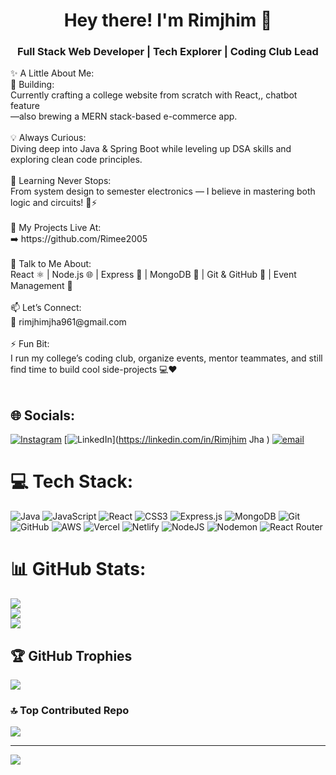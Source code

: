 <h1 align="center">Hey there! I'm Rimjhim 👋</h1>
<h3 align="center">Full Stack Web Developer | Tech Explorer | Coding Club Lead</h3>
✨ A Little About Me:<br>🚀 Building:<br>Currently crafting a college website from scratch with React,, chatbot feature <br>—also brewing a MERN stack-based e-commerce app.<br><br>💡 Always Curious:<br>Diving deep into Java & Spring Boot while leveling up DSA skills and exploring clean code principles.<br><br>🌱 Learning Never Stops:<br>From system design to semester electronics — I believe in mastering both logic and circuits! 🧠⚡<br><br>📂 My Projects Live At:<br>➡️ https://github.com/Rimee2005<br><br>💬 Talk to Me About:<br>React ⚛️ | Node.js 🌐 | Express 🚀 | MongoDB 🍃 | Git & GitHub 🤝 | Event Management 🎤<br><br>📫 Let’s Connect:<br>📧 rimjhimjha961@gmail.com<br><br>⚡ Fun Bit:<br>I run my college’s coding club, organize events, mentor teammates, and still find time to build cool side-projects 💻❤️<br><br>


## 🌐 Socials:
[![Instagram](https://img.shields.io/badge/Instagram-%23E4405F.svg?logo=Instagram&logoColor=white)](https://instagram.com/rimjhimjha___) [![LinkedIn](https://img.shields.io/badge/LinkedIn-%230077B5.svg?logo=linkedin&logoColor=white)](https://linkedin.com/in/Rimjhim Jha  ) [![email](https://img.shields.io/badge/Email-D14836?logo=gmail&logoColor=white)](mailto:rimjhimjha961@gmail.com) 

# 💻 Tech Stack:
![Java](https://img.shields.io/badge/java-%23ED8B00.svg?style=for-the-badge&logo=openjdk&logoColor=white) ![JavaScript](https://img.shields.io/badge/javascript-%23323330.svg?style=for-the-badge&logo=javascript&logoColor=%23F7DF1E) ![React](https://img.shields.io/badge/react-%2320232a.svg?style=for-the-badge&logo=react&logoColor=%2361DAFB) ![CSS3](https://img.shields.io/badge/css3-%231572B6.svg?style=for-the-badge&logo=css3&logoColor=white) ![Express.js](https://img.shields.io/badge/express.js-%23404d59.svg?style=for-the-badge&logo=express&logoColor=%2361DAFB) ![MongoDB](https://img.shields.io/badge/MongoDB-%234ea94b.svg?style=for-the-badge&logo=mongodb&logoColor=white) ![Git](https://img.shields.io/badge/git-%23F05033.svg?style=for-the-badge&logo=git&logoColor=white) ![GitHub](https://img.shields.io/badge/github-%23121011.svg?style=for-the-badge&logo=github&logoColor=white) ![AWS](https://img.shields.io/badge/AWS-%23FF9900.svg?style=for-the-badge&logo=amazon-aws&logoColor=white) ![Vercel](https://img.shields.io/badge/vercel-%23000000.svg?style=for-the-badge&logo=vercel&logoColor=white) ![Netlify](https://img.shields.io/badge/netlify-%23000000.svg?style=for-the-badge&logo=netlify&logoColor=#00C7B7) ![NodeJS](https://img.shields.io/badge/node.js-6DA55F?style=for-the-badge&logo=node.js&logoColor=white) ![Nodemon](https://img.shields.io/badge/NODEMON-%23323330.svg?style=for-the-badge&logo=nodemon&logoColor=%BBDEAD) ![React Router](https://img.shields.io/badge/React_Router-CA4245?style=for-the-badge&logo=react-router&logoColor=white)
# 📊 GitHub Stats:
![](https://github-readme-stats.vercel.app/api?username=Rimee2005&theme=dark&hide_border=false&include_all_commits=true&count_private=true)<br/>
![](https://nirzak-streak-stats.vercel.app/?user=Rimee2005&theme=dark&hide_border=false)<br/>
![](https://github-readme-stats.vercel.app/api/top-langs/?username=Rimee2005&theme=dark&hide_border=false&include_all_commits=true&count_private=true&layout=compact)

## 🏆 GitHub Trophies
![](https://github-profile-trophy.vercel.app/?username=Rimee2005&theme=radical&no-frame=false&no-bg=false&margin-w=4)

### 🔝 Top Contributed Repo
![](https://github-contributor-stats.vercel.app/api?username=Rimee2005&limit=5&theme=dark&combine_all_yearly_contributions=true)

---
[![](https://visitcount.itsvg.in/api?id=Rimee2005&icon=0&color=0)](https://visitcount.itsvg.in)

<!-- Proudly created with GPRM ( https://gprm.itsvg.in ) -->
